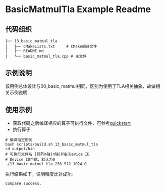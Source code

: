 # BasicMatmulTla Example Readme
## 代码组织
```
├── 13_basic_matmul_tla
│   ├── CMakeLists.txt     # CMake编译文件
│   ├── README.md
│   └── basic_matmul_tla.cpp # 主文件
```
## 示例说明
该用例总体设计与00_basic_matmul相同，区别为使用了TLA相关抽象，故做相关示例说明
## 使用示例
- 获取代码之后编译相应的算子可执行文件，可参考[quickstart](../../docs/quickstart.md#算子编译)
- 执行算子
```
# 编译指定用例
bash scripts/build.sh 13_basic_matmul_tla
cd output/bin
# 可执行文件名 |矩阵m轴|n轴|k轴|Device ID
# Device ID可选，默认为0
./13_basic_matmul_tla 256 512 1024 0
```
执行结果如下，说明精度比对成功。
```
Compare success.
```